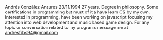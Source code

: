 Andrés González Anzures
23/11/1994
27 years.
Degree in philosophy. Some certifications in programming but must of it a have learn CS by my own. 
Interested in programming, have been working on javascript focusing my attention into web development and music based game design.
For any topic or conversation related to my programs message me at andresfilos94@gmail.com
